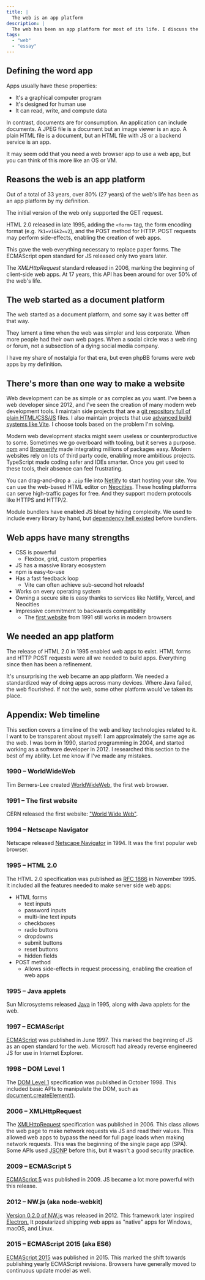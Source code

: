 ```yaml
---
title: |
  The web is an app platform
description: |
  The web has been an app platform for most of its life. I discuss the history of the web and my definition of "app".
tags:
  - "web"
  - "essay"
---
```


## Defining the word app

Apps usually have these properties:

- It's a graphical computer program
- It's designed for human use
- It can read, write, and compute data

In contrast, documents are for consumption. An application can include
documents. A JPEG file is a document but an image viewer is an app. A plain HTML
file is a document, but an HTML file with JS or a backend service is an app.

It may seem odd that you need a web browser app to use a web app, but you can
think of this more like an OS or VM.

## Reasons the web is an app platform

Out of a total of 33 years, over 80% (27 years) of the web's life has been as an
app platform by my definition.

The initial version of the web only supported the GET request.

HTML 2.0 released in late 1995, adding the `<form>` tag, the form encoding
format (e.g. `?k1=v1&k2=v2`), and the POST method for HTTP. POST requests may
perform side-effects, enabling the creation of web apps.

This gave the web everything necessary to replace paper forms. The ECMAScript
open standard for JS released only two years later.

The _XMLHttpRequest_ standard released in 2006, marking the beginning of
client-side web apps. At 17 years, this API has been around for over 50% of the
web's life.

## The web started as a document platform

The web started as a document platform, and some say it was better off that way.

They lament a time when the web was simpler and less corporate. When more people
had their own web pages. When a social circle was a web ring or forum, not a
subsection of a dying social media company.

I have my share of nostalgia for that era, but even phpBB forums were web apps
by my definition.

## There's more than one way to make a website

Web development can be as simple or as complex as you want. I've been a web
developer since 2012, and I've seen the creation of many modern web development
tools. I maintain side projects that are a
[git repository full of plain HTML/CSS/JS](https://2bit-ui.wavebeem.com/) files.
I also maintain projects that use
[advanced build systems like Vite](https://www.pkmn.help/). I choose tools based
on the problem I'm solving.

Modern web development stacks might seem useless or counterproductive to some.
Sometimes we go overboard with tooling, but it serves a purpose.
[npm](https://www.npmjs.com/) and
[Browserify](https://en.wikipedia.org/wiki/Browserify "https://en.wikipedia.org/wiki/Browserify")
made integrating millions of packages easy. Modern websites rely on lots of
third party code, enabling more ambitious projects. TypeScript made coding safer
and IDEs smarter. Once you get used to these tools, their absence can feel
frustrating.

You can drag-and-drop a `.zip` file into [Netlify](https://www.netlify.com/) to
start hosting your site. You can use the web-based HTML editor on
[Neocities](https://neocities.org/). These hosting platforms can serve
high-traffic pages for free. And they support modern protocols like HTTPS and
HTTP/2.

Module bundlers have enabled JS bloat by hiding complexity. We used to include
every library by hand, but
[dependency hell existed](https://api.jquery.com/jQuery.noConflict/) before
bundlers.

## Web apps have many strengths

- CSS is powerful
  - Flexbox, grid, custom properties
- JS has a massive library ecosystem
- npm is easy-to-use
- Has a fast feedback loop
  - Vite can often achieve sub-second hot reloads!
- Works on every operating system
- Owning a secure site is easy thanks to services like Netlify, Vercel, and
  Neocities
- Impressive commitment to backwards compatibility
  - The [first website](http://info.cern.ch/hypertext/WWW/TheProject.html) from
    1991 still works in modern browsers

## We needed an app platform

The release of HTML 2.0 in 1995 enabled web apps to exist. HTML forms and HTTP
POST requests were all we needed to build apps. Everything since then has been a
refinement.

It's unsurprising the web became an app platform. We needed a standardized way
of doing apps across many devices. Where Java failed, the web flourished. If not
the web, some other platform would've taken its place.

## Appendix: Web timeline

This section covers a timeline of the web and key technologies related to it. I
want to be transparent about myself: I am approximately the same age as the web.
I was born in 1990, started programming in 2004, and started working as a
software developer in 2012\. I researched this section to the best of my
ability. Let me know if I've made any mistakes.

### 1990 – WorldWideWeb

Tim Berners-Lee created
[WorldWideWeb](https://www.mozilla.org/en-US/firefox/browsers/browser-history/),
the first web browser.

### 1991 – The first website

CERN released the first website:
["World Wide Web"](http://info.cern.ch/hypertext/WWW/TheProject.html "http://info.cern.ch/hypertext/WWW/TheProject.html").

### 1994 – Netscape Navigator

Netscape released
[Netscape Navigator](https://www.mozilla.org/en-US/firefox/browsers/browser-history/)
in 1994\. It was the first popular web browser.

### 1995 – HTML 2.0

The HTML 2.0 specification was published as
[RFC 1866](https://datatracker.ietf.org/doc/html/rfc1866) in November 1995\. It
included all the features needed to make server side web apps:

- HTML forms
  - text inputs
  - password inputs
  - multi-line text inputs
  - checkboxes
  - radio buttons
  - dropdowns
  - submit buttons
  - reset buttons
  - hidden fields
- POST method
  - Allows side-effects in request processing, enabling the creation of web apps

### 1995 – Java applets

Sun Microsystems released
[Java](https://en.wikipedia.org/wiki/Java_applet "https://en.wikipedia.org/wiki/Java_applet")
in 1995, along with Java applets for the web.

### 1997 – ECMAScript

[ECMAScript](https://en.wikipedia.org/wiki/JavaScript#The_rise_of_JScript "https://en.wikipedia.org/wiki/JavaScript#The_rise_of_JScript")
was published in June 1997\. This marked the beginning of JS as an open standard
for the web. Microsoft had already reverse engineered JS for use in Internet
Explorer.

### 1998 – DOM Level 1

The [DOM Level 1](https://www.w3.org/TR/REC-DOM-Level-1/) specification was
published in October 1998\. This included basic APIs to manipulate the DOM, such
as
[document.createElement()](https://developer.mozilla.org/en-US/docs/Web/API/Document/createElement).

### 2006 – XMLHttpRequest

The [XMLHttpRequest](https://www.w3.org/TR/2006/WD-XMLHttpRequest-20060405/)
specification was published in 2006\. This class allows the web page to make
network requests via JS and read their values. This allowed web apps to bypass
the need for full page loads when making network requests. This was the
beginning of the single page app (SPA). Some APIs used
[JSONP](https://en.wikipedia.org/wiki/JSONP "https://en.wikipedia.org/wiki/JSONP")
before this, but it wasn't a good security practice.

### 2009 – ECMAScript 5

[ECMAScript 5](https://www.ecma-international.org/publications-and-standards/standards/ecma-262/)
was published in 2009\. JS became a lot more powerful with this release.

### 2012 – NW.js (aka node-webkit)

[Version 0.2.0 of NW.js](https://github.com/nwjs/nw.js/releases/tag/v0.2.0) was
released in 2012\. This framework later inspired
[Electron.](<https://en.wikipedia.org/wiki/Electron_(software_framework)>) It
popularized shipping web apps as "native" apps for Windows, macOS, and Linux.

### 2015 – ECMAScript 2015 (aka ES6)

[ECMAScript 2015](https://262.ecma-international.org/6.0/) was published in
2015\. This marked the shift towards publishing yearly ECMAScript revisions.
Browsers have generally moved to continuous update model as well.
